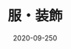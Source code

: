 ---
title: "服・装飾"
date: 2020-09-250
description: "服装、帽子などの装飾品、服のシワや質感などについて。"
type : "docs"
weight: 2
---